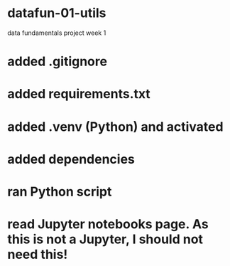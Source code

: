 # datafun-01-utils
data fundamentals project week 1
# added .gitignore
# added requirements.txt
# added .venv (Python) and activated
# added dependencies
# ran Python script
# read Jupyter notebooks page. As this is not a Jupyter, I should not need this!


